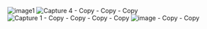 ![image1](https://github.com/user-attachments/assets/236c324e-70cf-475c-9cce-0a3fbe850ae7)
![Capture 4 - Copy - Copy - Copy](https://github.com/user-attachments/assets/d670b882-4780-40b8-8060-185364a31652)
![Capture 1 - Copy - Copy - Copy - Copy](https://github.com/user-attachments/assets/876af82b-12f7-4014-9417-c89e591f9909)
![image - Copy - Copy](https://github.com/user-attachments/assets/ac010b40-4bc2-4498-ba62-5ee831eaa0d7)
